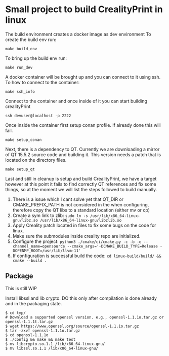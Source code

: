 # Small project to build CrealityPrint in linux

The build environment creates a docker image as dev environment
To create the build env run:

```
make build_env
```

To bring up the build env run:

```
make run_dev
```

A docker container will be brought up and you can connect to it using ssh.
To how to connect to the container:

```
make ssh_info
```

Connect to the container and once inside of it you can start building crealityPrint

```
ssh devuser@localhost -p 2222
```

Once inside the container first setup conan profile. If already done this will fail.

```
make setup_conan
```

Next, there is a dependency to QT. Currently we are downloading a mirror of
QT 15.5.2 source code and building it. This version needs a patch that is located
on the directory files.

```
make setup_qt
```

Last and still in cleanup is setup and build CrealityPrint, we have a target however
at this point it fails to find correctly QT references and fix some things, so at the
moment we will list the steps followed to build manually.

1. There is a issue which I cant solve yet that QT_DIR or CMAKE_PREFIX_PATH is not
   considered in the  when configuring, therefore copy the QT libs to a standard location (either mv or cp)
2. Create a sym link to zlib: ```sudo ln -s /usr/lib/x86_64-linux-gnu/libz.so /usr/lib/x86_64-linux-gnu/libzlib.so```
2. Apply Creality patch located in files to fix some bugs on the code for linux.
3. Make sure the submodules inside creality repo are initialized.
4. Configure the project: ```python3 ./cmake/ci/cmake.py -c -b -e --channel_name=opensource --cmake_args='-DCMAKE_BUILD_TYPE=Release -DOPENMP_ROOT=/usr/lib/llvm-11' ```
5. If configuration is successful build the code: ``` cd linux-build/build/ && cmake --build . ```


## Package
This is still WIP

Install  libssl and lib crypto. DO this only after compilation is done already and in the packaging state.

```
$ cd tmp/
# Download a supported openssl version. e.g., openssl-1.1.1o.tar.gz or openssl-1.1.1t.tar.gz
$ wget https://www.openssl.org/source/openssl-1.1.1o.tar.gz
$ tar -zxvf openssl-1.1.1o.tar.gz
$ cd openssl-1.1.1o
$ ./config && make && make test
$ mv libcrypto.so.1.1 /lib/x86_64-linux-gnu/
$ mv libssl.so.1.1 /lib/x86_64-linux-gnu/
```
